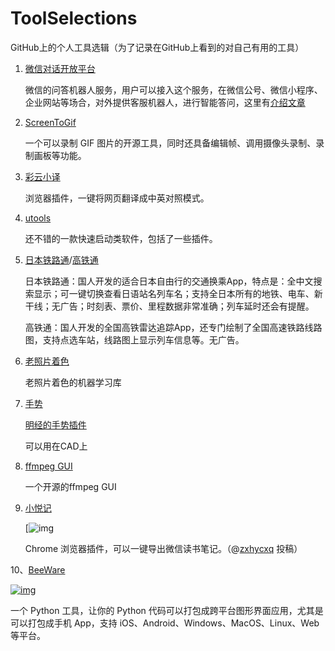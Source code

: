 # ToolSelections

GitHub上的个人工具选辑（为了记录在GitHub上看到的对自己有用的工具）

1. [微信对话开放平台](https://openai.weixin.qq.com/)

   微信的问答机器人服务，用户可以接入这个服务，在微信公号、微信小程序、企业网站等场合，对外提供客服机器人，进行智能答问，这里有[介绍文章](https://juemuren4449.com/archives/the-power-of-ai-wechat-openai)

2. [ScreenToGif]( https://www.screentogif.com/ )

   一个可以录制 GIF 图片的开源工具，同时还具备编辑帧、调用摄像头录制、录制画板等功能。 

3. [彩云小译](https://github.com/ruanyf/weekly/issues/910) 

    浏览器插件，一键将网页翻译成中英对照模式。

4. [utools](https://www.u.tools/)

   还不错的一款快速启动类软件，包括了一些插件。

5. [日本铁路通](https://github.com/ruanyf/weekly/issues/933)/[高铁通](https://github.com/ruanyf/weekly/issues/934)

   日本铁路通：国人开发的适合日本自由行的交通换乘App，特点是：全中文搜索显示；可一键切换查看日语站名列车名；支持全日本所有的地铁、电车、新干线；无广告；时刻表、票价、里程数据非常准确；列车延时还会有提醒。

   高铁通：国人开发的全国高铁雷达追踪App，还专门绘制了全国高速铁路线路图，支持点选车站，线路图上显示列车信息等。无广告。

6. [老照片着色](https://github.com/jantic/DeOldify)

   老照片着色的机器学习库

7. [手势](https://www.strokesplus.com/)

   [明经的手势插件](http://bbs.mjtd.com/thread-111628-1-1.html)

   可以用在CAD上

8. [ffmpeg GUI](https://github.com/mifi/lossless-cut)

   一个开源的ffmpeg GUI

9. [小悦记](https://mp.weixin.qq.com/s/hCZWQEfHrCAxTiO0h8ukJw)

    

   [![img](https://camo.githubusercontent.com/5ced59f2af6006897e694d5bc56dd291e7297c28/68747470733a2f2f7777772e77616e67626173652e636f6d2f626c6f67696d672f61737365742f3230323030342f6267323032303034323331312e6a7067)

   Chrome 浏览器插件，可以一键导出微信读书笔记。（@[zxhycxq](https://github.com/ruanyf/weekly/issues/1198) 投稿）

10、[BeeWare](https://beeware.org/)

[![img](https://camo.githubusercontent.com/1eb81745b0d029586fbd0867a670fa0cec7d13a4/68747470733a2f2f7777772e77616e67626173652e636f6d2f626c6f67696d672f61737365742f3230323030392f6267323032303039313730312e6a7067)](https://camo.githubusercontent.com/1eb81745b0d029586fbd0867a670fa0cec7d13a4/68747470733a2f2f7777772e77616e67626173652e636f6d2f626c6f67696d672f61737365742f3230323030392f6267323032303039313730312e6a7067)

一个 Python 工具，让你的 Python 代码可以打包成跨平台图形界面应用，尤其是可以打包成手机 App，支持 iOS、Android、Windows、MacOS、Linux、Web 等平台。

